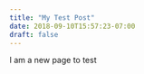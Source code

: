 ```yaml
---
title: "My Test Post"
date: 2018-09-10T15:57:23-07:00
draft: false
---
```


I am a new page to test

